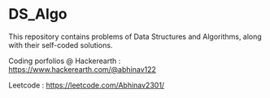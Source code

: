 # DS_Algo
 
This repository contains problems of Data Structures and Algorithms, along with their self-coded solutions. 

Coding porfolios @
Hackerearth : https://www.hackerearth.com/@abhinav122

Leetcode : https://leetcode.com/Abhinav2301/
